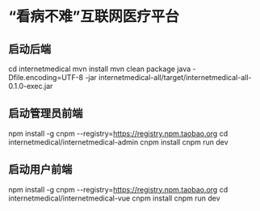 # “看病不难”互联网医疗平台

## 启动后端
cd internetmedical
mvn install
mvn clean package
java -Dfile.encoding=UTF-8 -jar internetmedical-all/target/internetmedical-all-0.1.0-exec.jar

## 启动管理员前端
npm install -g cnpm --registry=https://registry.npm.taobao.org
cd internetmedical/internetmedical-admin
cnpm install
cnpm run dev

## 启动用户前端
npm install -g cnpm --registry=https://registry.npm.taobao.org
cd internetmedical/internetmedical-vue
cnpm install
cnpm run dev
